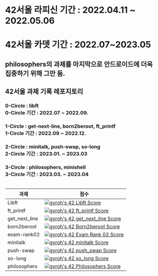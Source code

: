 <h1>42서울 라피신 기간 : 2022.04.11 ~ 2022.05.06
<h1>42서울 카뎃 기간 : 2022.07~2023.05
<h2>philosophers의 과제를 마지막으로 안드로이드에 더욱 집중하기 위해 그만 둠.

<h2>42서울 과제 기록 레포지토리<br>

<h3>0-Circle : libft<br>
0-Circle 기간 : 2022.07 ~ 2022.09.<br>

  
<h3>1-Circle : get-next-line, born2beroot, ft_printf<br>
1-Circle 기간 : 2022.09 ~ 2022.12.<br>

  
<h3>2-Circle : minitalk, push-swap, so-long<br>
2-Circle 기간 : 2023.01. ~ 2023.03<br>


<h3>3-Circle : philosophers, minishell<br>
3-Circle 기간 : 2023.03. ~ 2023.04<br>

<br>
<table>
  <thead>
    <tr>
      <th>과제</th>
      <th>점수</th>
    </tr>
  </thead>
  <tbody>
    <tr>
      <td>Libft</td>
      <td><a href="https://github.com/JaeSeoKim/badge42"><img src="https://badge42.vercel.app/api/v2/cl5djg455004909mh8s6gxle4/project/2647787" alt="gyroh's 42 Libft Score" /></a></td>
    </tr>
    <tr>
      <td>ft_printf</td>
      <td><a href="https://github.com/JaeSeoKim/badge42"><img src="https://badge42.vercel.app/api/v2/cl5djg455004909mh8s6gxle4/project/2755518" alt="gyroh's 42 ft_printf Score" /></a></td>
    </tr>
    <tr>
      <td>get_next_line</td>
      <td><a href="https://github.com/JaeSeoKim/badge42"><img src="https://badge42.vercel.app/api/v2/cl5djg455004909mh8s6gxle4/project/2755519" alt="gyroh's 42 get_next_line Score" /></a></td>
    </tr>
    <tr>
      <td>born2beroot</td>
      <td><a href="https://github.com/JaeSeoKim/badge42"><img src="https://badge42.vercel.app/api/v2/cl5djg455004909mh8s6gxle4/project/2755517" alt="gyroh's 42 Born2beroot Score" /></a></td>
    </tr>
    <tr>
      <td>exam-rank02</td>
      <td><a href="https://github.com/JaeSeoKim/badge42"><img src="https://badge42.vercel.app/api/v2/cl5djg455004909mh8s6gxle4/project/3001907" alt="gyroh's 42 Exam Rank 02 Score" /></a></td>
    </tr>
    <tr>
      <td>minitalk</td>
      <td><a href="https://github.com/JaeSeoKim/badge42"><img src="https://badge42.vercel.app/api/v2/cl5djg455004909mh8s6gxle4/project/2947350" alt="gyroh's 42 minitalk Score" /></a></td>
    </tr>
    <tr>
      <td>push-swap</td>
      <td><a href="https://github.com/JaeSeoKim/badge42"><img src="https://badge42.vercel.app/api/v2/cl5djg455004909mh8s6gxle4/project/2947349" alt="gyroh's 42 push_swap Score" /></a></td>
    </tr>
    <tr>
      <td>so-long</td>
      <td><a href="https://github.com/JaeSeoKim/badge42"><img src="https://badge42.vercel.app/api/v2/cl5djg455004909mh8s6gxle4/project/2947351" alt="gyroh's 42 so_long Score" /></a></td>
    </tr>
    <tr>
      <td>philosophers</td>
      <td><a href="https://github.com/JaeSeoKim/badge42"><img src="https://badge42.vercel.app/api/v2/cl5djg455004909mh8s6gxle4/project/3044926" alt="gyroh's 42 Philosophers Score" /></a></td>
    </tr>
  </tbody>
  </table>
